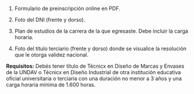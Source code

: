 1. Formulario de preinscripción online en PDF.

2. Foto del DNI (frente y dorso).

3. Plan de estudios de la carrera de la que egresaste. Debe incluir la carga horaria.

4. Foto del título terciario (frente y dorso) donde se visualice la resolución que le otorga validez nacional.



**Requisitos:** Debés tener título de Técnicx en Diseño de Marcas y Envases de la UNDAV o Técnicx en Diseño Industrial de otra institución educativa oficial universitaria o terciaria con una duración no menor a 3 años y una carga horaria mínima de 1.600 horas.